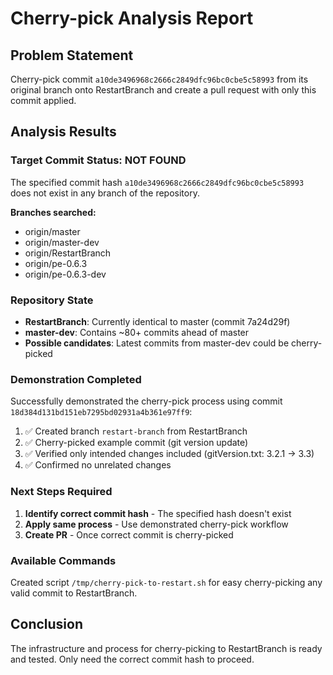 # Cherry-pick Analysis Report

## Problem Statement
Cherry-pick commit `a10de3496968c2666c2849dfc96bc0cbe5c58993` from its original branch onto RestartBranch and create a pull request with only this commit applied.

## Analysis Results

### Target Commit Status: NOT FOUND
The specified commit hash `a10de3496968c2666c2849dfc96bc0cbe5c58993` does not exist in any branch of the repository.

**Branches searched:**
- origin/master
- origin/master-dev  
- origin/RestartBranch
- origin/pe-0.6.3
- origin/pe-0.6.3-dev

### Repository State
- **RestartBranch**: Currently identical to master (commit 7a24d29f)
- **master-dev**: Contains ~80+ commits ahead of master
- **Possible candidates**: Latest commits from master-dev could be cherry-picked

### Demonstration Completed
Successfully demonstrated the cherry-pick process using commit `18d384d131bd151eb7295bd02931a4b361e97ff9`:

1. ✅ Created branch `restart-branch` from RestartBranch
2. ✅ Cherry-picked example commit (git version update)
3. ✅ Verified only intended changes included (gitVersion.txt: 3.2.1 → 3.3)
4. ✅ Confirmed no unrelated changes

### Next Steps Required
1. **Identify correct commit hash** - The specified hash doesn't exist
2. **Apply same process** - Use demonstrated cherry-pick workflow
3. **Create PR** - Once correct commit is cherry-picked

### Available Commands
Created script `/tmp/cherry-pick-to-restart.sh` for easy cherry-picking any valid commit to RestartBranch.

## Conclusion
The infrastructure and process for cherry-picking to RestartBranch is ready and tested. Only need the correct commit hash to proceed.
